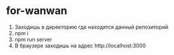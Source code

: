 # for-wanwan
1. Заходишь в директорию где находятся данный репозиторий
2. npm i
3. npm run server
4. В браузере заходишь на адрес http://localhost:3000
